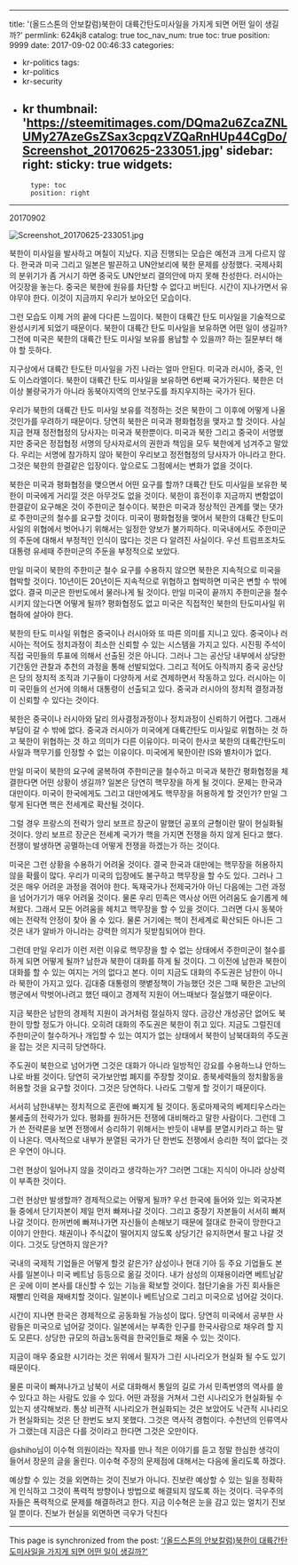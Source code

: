 
---
title: '(올드스톤의 안보칼럼)북한이 대륙간탄도미사일을 가지게 되면 어떤 일이 생길까?'
permlink: 624kj8
catalog: true
toc_nav_num: true
toc: true
position: 9999
date: 2017-09-02 00:46:33
categories:
- kr-politics
tags:
- kr-politics
- kr-security
- kr
thumbnail: 'https://steemitimages.com/DQma2u6ZcaZNLUMy27AzeGsZSax3cpqzVZQaRnHUp44CgDo/Screenshot_20170625-233051.jpg'
sidebar:
    right:
        sticky: true
widgets:
    -
        type: toc
        position: right
---


20170902

![Screenshot_20170625-233051.jpg](https://steemitimages.com/DQma2u6ZcaZNLUMy27AzeGsZSax3cpqzVZQaRnHUp44CgDo/Screenshot_20170625-233051.jpg)

북한이 미사일을 발사하고 며칠이 지났다. 지금 진행되는 모습은  예전과 크게 다르지 않다. 한국과 미국 그리고 일본은 발끈하고 UN안보리에 북한 문제를 상정했다. 국제사회의 분위기가 좀 거시기 하면 중국도 UN안보리 결의안에 마지 못해 찬성한다. 러시아는 어깃장을 놓는다. 중국은 북한에 원유를 차단할 수 없다고 버틴다. 시간이 지나가면서 유야무야 한다. 이것이 지금까지 우리가 보아오던 모습이다. 

그런 모습도 이제 거의 끝에 다다른 느낌이다. 북한이 대륙간 탄도 미사일을 기술적으로 완성시키게 되었기 때문이다. 북한이 대륙간 탄도 미사일을 보유하면 어떤 일이 생길까? 그전에 미국은 북한의 대륙간 탄도 미사일 보유를 용납할 수 있을까? 하는 질문부터 해야 할 듯하다. 

지구상에서 대륙간 탄도탄 미사일을 가진 나라는 얼마 안된다. 미국과 러시아, 중국, 인도 이스라엘이다. 북한이 대륙간 탄도 미사일을 보유하면 6번째 국가가된다. 북한은 더 이상 불량국가가 아니라 동북아지역의 안보구도를 좌지우지하는 국가가 된다. 

우리가 북한의 대륙간 탄도 미사일 보유를 걱정하는 것은 북한이 그 이후에 어떻게 나올 것인가를 우려하기 때문이다. 당연히 북한은 미국과 평화협정을 맺자고 할 것이다. 사실 지금 현재 정전협정의 당사자는 미국과 북한뿐이다. 미국과 북한 그리고 중국이 서명했지만 중국은 정접협정 서명의 당사자로서의 권한과 책임을 모두 북한에게 넘겨주고 말았다. 우리는 서명에 참가하지 않아 북한이 우리보고 정전협정의 당사자가 아니라고 한다. 그것은 북한의 한결같은 입장이다. 앞으로도 그점에서는 변화가 없을 것이다. 

북한은 미국과 평화협정을 맺으면서 어떤 요구를 할까? 대륙간 탄도 미사일을 보유한 북한이 미국에게 거리낄 것은 아무것도 없을 것이다. 북한이 휴전이후 지금까지 변함없이 한결같이 요구해온 것이 주한미군 철수이다. 북한은 미국과 정상적인 관계를 맺는 댓가로 주한미군의 철수를 요구할 것이다. 미국이 평화협정을 맺어서 북한의 대륙간 탄도미사일의 위협에서 벗어나기 위해서는 일정한 양보가 불가피하다. 미국내에서도 주한미군의 주둔에 대해서 부정적인 인식이 많다는 것은 다 알려진 사실이다. 우선 트럼프조차도 대통령 유세때 주한미군의 주둔을 부정적으로 보았다. 

만일 미국이 북한의 주한미군 철수 요구를 수용하지 않으면 북한은 지속적으로 미국을 협박할 것이다. 10년이든 20년이든 지속적으로 위협하고 협박하면 미국은 변할 수 밖에 없다. 결국 미군은 한반도에서 물러나게 될 것이다. 만일 미국이 끝까지 주한미군을 철수 시키지 않는다면 어떻게 될까? 평화협정도 없고 미국은 직접적인 북한의 탄도미사일 위협하에 살아야 한다. 

북한의 탄도 미사일 위협은 중국이나 러시아와 또 따른 의미를 지니고 있다. 중국이나 러시아는 적어도 정치과정이 최소한 신뢰할 수 있는 시스템을 가지고 있다. 시진핑 주석이 직접 국민들의 투표에 의해서 선출된 것은 아니다. 그러나 그는 공산당 내부에서 상당한 기간동안 관찰과 추천의 과정을 통해 선발되었다. 그리고 적어도 아직까지 중국 공산당은 당의 정치적 조직과 기구들이 다양하게 서로 견제하면서 작동하고 있다. 러시아는 이미 국민들의 선거에 의해서 대통령이 선출되고 있다. 중국과 러시아의 정치적 결정과정이 신뢰할 수 있다는 것이다. 

북한은 중국이나 러시아와 달리 의사결정과정이나 정치과정이 신뢰하기 어렵다. 그래서 부담이 갈 수 밖에 없다. 중국과 러시아가 미국에게 대륙간탄도 미사일로 위협하는 것 하고 북한이 위협하는 것 하고 의미가 다른 이유이다. 미국이 한사코 북한의 대륙간탄도미사일과 핵무기를 인정할 수 없는 이유이다. 미국에게 북한이란 IS와 별차이가 없다. 

만일 미국이 북한의 요구에 굴복하여 주한미군을 철수하고 미국과 북한간 평화협정을 체결한다면 어떤 상황이 생길까? 일본은 당연히 핵무장을 하게 될 것이다. 문제는 한국과 대만이다. 미국이 한국에게도 그리고 대만에게도 핵무장을 허용하게 할 것인가? 만일 그렇게 된다면 핵은 전세계로 확산될 것이다. 

그럴 경우 프랑스의 전략가 앙리 보프르 장군이 말했던 공포의 균형이란 말이 현실화될 것이다. 앙리 보프르 장군은 전세계 국가가 핵을 가지면 전쟁을 하지 않게 된다고 했다. 전쟁이 발생하면 공멸하는데 어떻게 전쟁을 하겠는가 하는 것이다. 

미국은 그런 상황을 수용하기 어려울 것이다. 결국 한국과 대만에는 핵무장을 허용하지 않을 확률이 많다. 우리가 미국의 입장에도 불구하고 핵무장을 할 수도 있다. 그러나 그것은 매우 어려운 과정을 겪어야 한다. 독재국가나 전제국가아 아닌 다음에는 그런 과정을 넘어가기가 매우 어려울 것이다. 물론 우리 민족은 역사상 어떤 어려움도 슬기롭게 헤쳐왔다. 그래서 모든 어려움을 헤치고 핵무장을 할 수 있을 것이다. 그러면 다시 동북아에는 전략적 안정이 찾아 올 수 있다. 물론 거기에는 핵이 전세계로 확산되든 아니든 그것은 내가 알바가 아니라는 강력한 의지가 뒷받침되어야 한다. 

그런데 만일 우리가 이런 저런 이유로 핵무장을 할 수 없는 상태에서 주한미군이 철수를 하게 되면 어떻게 될까? 남한과 북한이 대화를 하게 될 것이다. 그 이전에 남한과 북한이 대화를 할 수 있는 여지는 거의 없다고 본다. 이미 지금도 대화의 주도권은 남한이 아니라 북한이 가지고 있다. 김대중 대통령의 햇볕정책이 가능했던 것은 그때 북한은 고난의 행군에서 막벗어나려고 했던 때이고 경제적 지원이 어느때보다 절실했기 때문이다. 

지금 북한은 남한의 경제적 지원이 과거처럼 절실하지 않다. 금강산 개성공단 없어도 북한이 망할 정도가 아니다. 오히려 대화의 주도권은 북한이 쥐고 있다. 지금도 그럴진데 주한미군이 철수하거나 개입할 수 있는 여지가 없는 상태에서 북한이 남북대화의 주도권을 잡는 것은 지극히 당연하다. 

주도권이 북한으로 넘어가면 그것은 대화가 아니라 일방적인 강요를 수용하느냐 안하느냐로 바뀔 것이다. 당연히 국가보안법 폐지를 주장할 것이요. 종북세력들의 정치활동을 허용할 것을 요구할 것이다. 그것은 당연하다. 나라도 그렇게 할 것이기 때문이다.  

서서히 남한내부는 정치적으로 혼란에 빠지게 될 것이다. 동로마제국의 베제티우스라는 불세출의 전략가가 있다. 평화를 원하거든 전쟁에 대비해라고 말한 사람이다. 그런데 그가 쓴 전략론을 보면 전쟁에서 승리하기 위해서는 반듯이 내부를 분열시키라고 하는 말이 나온다. 역사적으로 내부가 분열된 국가가 단 한번도 전쟁에서 승리한 적이 없다는 것은 우연이 아니다. 

그런 현상이 일어나지 않을 것이라고 생각하는가? 그러면 그대는 지식이 아니라 상상력이 부족한 것이다. 
  
그런 현상만 발생할까? 경제적으로는 어떻게 될까? 우선 한국에 들어와 있는 외국자본들 중에서 단기자본이 제일 먼저 빠져나갈 것이다. 그리고 중장기 자본들이 서서히 빠져나갈 것이다. 한꺼번에 빠져나가면 자신들이 손해보기 때문에 절대로 한국이 망한다고 이야기 안한다. 채권이나 주식값이 떨어지지 않도록 상당기간 유지하면서 팔고 나갈 것이다. 그것도 당연하지 않은가? 

국내의 국제적 기업들은 어떻게 할것 같은가? 삼성이나 현대 기아 등 주요 기업들도 본사를 일본이나 미국 베트남 등등으로 옮길 것이다. 내가 삼성의 이재용이라면 베트남같은 곳에 이미 본사를 대신할 수 있는 기능을 확보할 것이다. 첨단기술을 가진 회사들은 재빨리 인력을 재배치할 것이다. 일본이나 베트남으로 그리고 미국으로 넘어갈 것이다. 

시간이 지나면 한국은 경제적으로 공동화될 가능성이 많다. 당연히 미국에서 공부한 사람들은 미국으로 넘어갈 것이다. 일본에서는 부족한 인구를 한국사람으로 채우려 할 지도 모른다. 상당한 규모의 하급노동력을 한국인들로 채울 수 있는 것이다. 

지금이 매우 중요한 시기라는 것은 위에서 필자가 그린 시나리오가 현실화 될 수도 있기 때문이다. 

물론 미국이 빠져나가고 남북이 서로 대화해서 통일의 길로 가서 민족번영의 역사를 쓸 수 있다고 하는 사람도 있을 수 있다. 어떤 과정을 거쳐서 그런 시나리오가 현실화될 수 있는지 생각해보라. 통상 비관적 시나리오가 현실화되는 것은 보았어도 낙관적 시나리오가 현실화되는 것은 단 한번도 보지 못했다. 그것은 역사적 경험이다. 수천년의 인류역사가 그랬는데 지금은 다를 것이라고 한다면 그것은 오만이다. 

@shiho님이 이수혁 의원이라는 작자를 만나 적은 이야기를 듣고 정말 한심한 생각이 들어서 장문의 글을 올린다. 이수혁 주장의 문제점에 대해서는 다음에 올리도록 하겠다.  

예상할 수 있는 것을 외면하는 것이 진보가 아니다. 진보란 예상할 수 있는 일을 정확하게 인식하고 그것이 폭력적 방향이나 방법으로 해결되지 않도록 하는 것이다. 극우주의자들은 폭력적으로 문제를 해결하려고 한다. 지금 이수혁은 눈을 감고 있는 얼치기 진보일 뿐이다. 진보가 현실을 외면하면 극우가 닥친다

- - -

This page is synchronized from the post: ['(올드스톤의 안보칼럼)북한이 대륙간탄도미사일을 가지게 되면 어떤 일이 생길까?'](https://steemit.com/@oldstone/624kj8)
